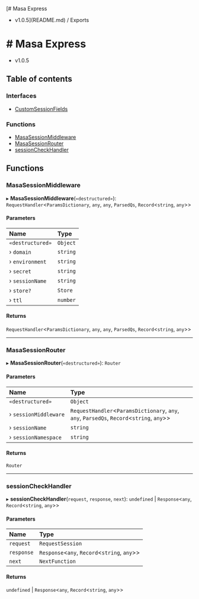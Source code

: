[# Masa Express
 - v1.0.5](README.md) / Exports

# # Masa Express
 - v1.0.5

## Table of contents

### Interfaces

- [CustomSessionFields](interfaces/CustomSessionFields.md)

### Functions

- [MasaSessionMiddleware](modules.md#masasessionmiddleware)
- [MasaSessionRouter](modules.md#masasessionrouter)
- [sessionCheckHandler](modules.md#sessioncheckhandler)

## Functions

### MasaSessionMiddleware

▸ **MasaSessionMiddleware**(`«destructured»`): `RequestHandler`<`ParamsDictionary`, `any`, `any`, `ParsedQs`, `Record`<`string`, `any`\>\>

#### Parameters

| Name | Type |
| :------ | :------ |
| `«destructured»` | `Object` |
| › `domain` | `string` |
| › `environment` | `string` |
| › `secret` | `string` |
| › `sessionName` | `string` |
| › `store?` | `Store` |
| › `ttl` | `number` |

#### Returns

`RequestHandler`<`ParamsDictionary`, `any`, `any`, `ParsedQs`, `Record`<`string`, `any`\>\>

___

### MasaSessionRouter

▸ **MasaSessionRouter**(`«destructured»`): `Router`

#### Parameters

| Name | Type |
| :------ | :------ |
| `«destructured»` | `Object` |
| › `sessionMiddleware` | `RequestHandler`<`ParamsDictionary`, `any`, `any`, `ParsedQs`, `Record`<`string`, `any`\>\> |
| › `sessionName` | `string` |
| › `sessionNamespace` | `string` |

#### Returns

`Router`

___

### sessionCheckHandler

▸ **sessionCheckHandler**(`request`, `response`, `next`): `undefined` \| `Response`<`any`, `Record`<`string`, `any`\>\>

#### Parameters

| Name | Type |
| :------ | :------ |
| `request` | `RequestSession` |
| `response` | `Response`<`any`, `Record`<`string`, `any`\>\> |
| `next` | `NextFunction` |

#### Returns

`undefined` \| `Response`<`any`, `Record`<`string`, `any`\>\>
